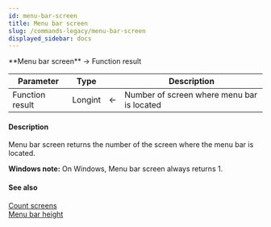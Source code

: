 ```yaml
---
id: menu-bar-screen
title: Menu bar screen
slug: /commands-legacy/menu-bar-screen
displayed_sidebar: docs
---
```


<!--REF #_command_.Menu bar screen.Syntax-->**Menu bar screen**  -> Function result<!-- END REF-->
<!--REF #_command_.Menu bar screen.Params-->
| Parameter | Type |  | Description |
| --- | --- | --- | --- |
| Function result | Longint | &larr; | Number of screen where menu bar is located |

<!-- END REF-->

#### Description 

<!--REF #_command_.Menu bar screen.Summary-->Menu bar screen returns the number of the screen where the menu bar is located.<!-- END REF-->

**Windows note:** On Windows, Menu bar screen always returns 1.

#### See also 

[Count screens](count-screens.md)  
[Menu bar height](menu-bar-height.md)  